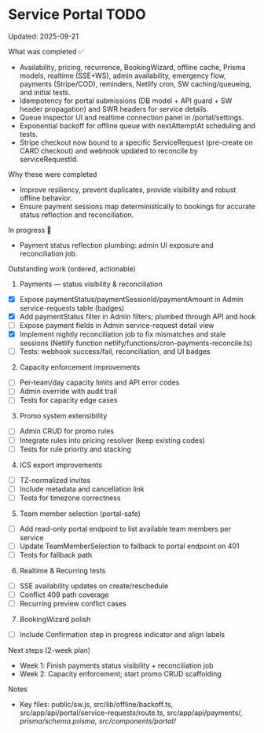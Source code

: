 # Service Portal TODO

Updated: 2025-09-21

What was completed ✅
- Availability, pricing, recurrence, BookingWizard, offline cache, Prisma models, realtime (SSE+WS), admin availability, emergency flow, payments (Stripe/COD), reminders, Netlify cron, SW caching/queueing, and initial tests.
- Idempotency for portal submissions (DB model + API guard + SW header propagation) and SWR headers for service details.
- Queue inspector UI and realtime connection panel in /portal/settings.
- Exponential backoff for offline queue with nextAttemptAt scheduling and tests.
- Stripe checkout now bound to a specific ServiceRequest (pre-create on CARD checkout) and webhook updated to reconcile by serviceRequestId.

Why these were completed
- Improve resiliency, prevent duplicates, provide visibility and robust offline behavior.
- Ensure payment sessions map deterministically to bookings for accurate status reflection and reconciliation.

In progress 🔄
- Payment status reflection plumbing: admin UI exposure and reconciliation job.

Outstanding work (ordered, actionable)

1) Payments — status visibility & reconciliation
- [x] Expose paymentStatus/paymentSessionId/paymentAmount in Admin service-requests table (badges)
- [x] Add paymentStatus filter in Admin filters; plumbed through API and hook
- [ ] Expose payment fields in Admin service-request detail view
- [x] Implement nightly reconciliation job to fix mismatches and stale sessions (Netlify function netlify/functions/cron-payments-reconcile.ts)
- [ ] Tests: webhook success/fail, reconciliation, and UI badges

2) Capacity enforcement improvements
- [ ] Per-team/day capacity limits and API error codes
- [ ] Admin override with audit trail
- [ ] Tests for capacity edge cases

3) Promo system extensibility
- [ ] Admin CRUD for promo rules
- [ ] Integrate rules into pricing resolver (keep existing codes)
- [ ] Tests for rule priority and stacking

4) ICS export improvements
- [ ] TZ-normalized invites
- [ ] Include metadata and cancellation link
- [ ] Tests for timezone correctness

5) Team member selection (portal-safe)
- [ ] Add read-only portal endpoint to list available team members per service
- [ ] Update TeamMemberSelection to fallback to portal endpoint on 401
- [ ] Tests for fallback path

6) Realtime & Recurring tests
- [ ] SSE availability updates on create/reschedule
- [ ] Conflict 409 path coverage
- [ ] Recurring preview conflict cases

7) BookingWizard polish
- [ ] Include Confirmation step in progress indicator and align labels

Next steps (2-week plan)
- Week 1: Finish payments status visibility + reconciliation job
- Week 2: Capacity enforcement; start promo CRUD scaffolding

Notes
- Key files: public/sw.js, src/lib/offline/backoff.ts, src/app/api/portal/service-requests/route.ts, src/app/api/payments/*, prisma/schema.prisma, src/components/portal/*
